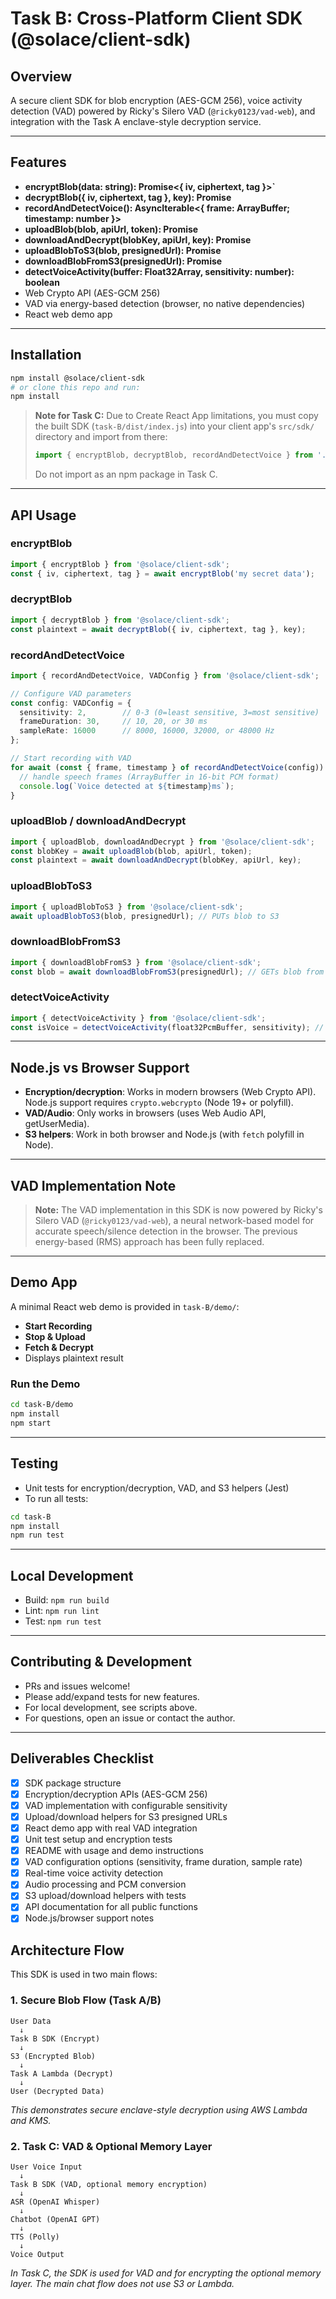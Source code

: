 # Task B: Cross-Platform Client SDK (@solace/client-sdk)

## Overview
A secure client SDK for blob encryption (AES-GCM 256), voice activity detection (VAD) powered by Ricky's Silero VAD (`@ricky0123/vad-web`), and integration with the Task A enclave-style decryption service.

---

## Features
- **encryptBlob(data: string): Promise<{ iv, ciphertext, tag }>`**
- **decryptBlob({ iv, ciphertext, tag }, key): Promise<string>**
- **recordAndDetectVoice(): AsyncIterable<{ frame: ArrayBuffer; timestamp: number }>**
- **uploadBlob(blob, apiUrl, token): Promise<string>**
- **downloadAndDecrypt(blobKey, apiUrl, key): Promise<string>**
- **uploadBlobToS3(blob, presignedUrl): Promise<void>**
- **downloadBlobFromS3(presignedUrl): Promise<Blob>**
- **detectVoiceActivity(buffer: Float32Array, sensitivity: number): boolean**
- Web Crypto API (AES-GCM 256)
- VAD via energy-based detection (browser, no native dependencies)
- React web demo app

---

## Installation

```sh
npm install @solace/client-sdk
# or clone this repo and run:
npm install
```

> **Note for Task C:**
> Due to Create React App limitations, you must copy the built SDK (`task-B/dist/index.js`) into your client app's `src/sdk/` directory and import from there:
> ```js
> import { encryptBlob, decryptBlob, recordAndDetectVoice } from './sdk/index';
> ```
> Do not import as an npm package in Task C.

---

## API Usage

### **encryptBlob**
```ts
import { encryptBlob } from '@solace/client-sdk';
const { iv, ciphertext, tag } = await encryptBlob('my secret data');
```

### **decryptBlob**
```ts
import { decryptBlob } from '@solace/client-sdk';
const plaintext = await decryptBlob({ iv, ciphertext, tag }, key);
```

### **recordAndDetectVoice**
```ts
import { recordAndDetectVoice, VADConfig } from '@solace/client-sdk';

// Configure VAD parameters
const config: VADConfig = {
  sensitivity: 2,        // 0-3 (0=least sensitive, 3=most sensitive)
  frameDuration: 30,     // 10, 20, or 30 ms
  sampleRate: 16000      // 8000, 16000, 32000, or 48000 Hz
};

// Start recording with VAD
for await (const { frame, timestamp } of recordAndDetectVoice(config)) {
  // handle speech frames (ArrayBuffer in 16-bit PCM format)
  console.log(`Voice detected at ${timestamp}ms`);
}
```

### **uploadBlob / downloadAndDecrypt**
```ts
import { uploadBlob, downloadAndDecrypt } from '@solace/client-sdk';
const blobKey = await uploadBlob(blob, apiUrl, token);
const plaintext = await downloadAndDecrypt(blobKey, apiUrl, key);
```

### **uploadBlobToS3**
```ts
import { uploadBlobToS3 } from '@solace/client-sdk';
await uploadBlobToS3(blob, presignedUrl); // PUTs blob to S3
```

### **downloadBlobFromS3**
```ts
import { downloadBlobFromS3 } from '@solace/client-sdk';
const blob = await downloadBlobFromS3(presignedUrl); // GETs blob from S3
```

### **detectVoiceActivity**
```ts
import { detectVoiceActivity } from '@solace/client-sdk';
const isVoice = detectVoiceActivity(float32PcmBuffer, sensitivity); // boolean
```

---

## Node.js vs Browser Support
- **Encryption/decryption**: Works in modern browsers (Web Crypto API). Node.js support requires `crypto.webcrypto` (Node 19+ or polyfill).
- **VAD/Audio**: Only works in browsers (uses Web Audio API, getUserMedia).
- **S3 helpers**: Work in both browser and Node.js (with `fetch` polyfill in Node).

---

## VAD Implementation Note
> **Note:** The VAD implementation in this SDK is now powered by Ricky's Silero VAD (`@ricky0123/vad-web`), a neural network-based model for accurate speech/silence detection in the browser. The previous energy-based (RMS) approach has been fully replaced.

---

## Demo App

A minimal React web demo is provided in `task-B/demo/`:
- **Start Recording**
- **Stop & Upload**
- **Fetch & Decrypt**
- Displays plaintext result

### **Run the Demo**
```sh
cd task-B/demo
npm install
npm start
```

---

## Testing
- Unit tests for encryption/decryption, VAD, and S3 helpers (Jest)
- To run all tests:

```sh
cd task-B
npm install
npm run test
```

---

## Local Development
- Build: `npm run build`
- Lint: `npm run lint`
- Test: `npm run test`

---

## Contributing & Development
- PRs and issues welcome!
- Please add/expand tests for new features.
- For local development, see scripts above.
- For questions, open an issue or contact the author.

---

## Deliverables Checklist
- [x] SDK package structure
- [x] Encryption/decryption APIs (AES-GCM 256)
- [x] VAD implementation with configurable sensitivity
- [x] Upload/download helpers for S3 presigned URLs
- [x] React demo app with real VAD integration
- [x] Unit test setup and encryption tests
- [x] README with usage and demo instructions
- [x] VAD configuration options (sensitivity, frame duration, sample rate)
- [x] Real-time voice activity detection
- [x] Audio processing and PCM conversion
- [x] S3 upload/download helpers with tests
- [x] API documentation for all public functions
- [x] Node.js/browser support notes 

## Architecture Flow

This SDK is used in two main flows:

### 1. Secure Blob Flow (Task A/B)
```
User Data
  ↓
Task B SDK (Encrypt)
  ↓
S3 (Encrypted Blob)
  ↓
Task A Lambda (Decrypt)
  ↓
User (Decrypted Data)
```
*This demonstrates secure enclave-style decryption using AWS Lambda and KMS.*

### 2. Task C: VAD & Optional Memory Layer
```
User Voice Input
  ↓
Task B SDK (VAD, optional memory encryption)
  ↓
ASR (OpenAI Whisper)
  ↓
Chatbot (OpenAI GPT)
  ↓
TTS (Polly)
  ↓
Voice Output
```
*In Task C, the SDK is used for VAD and for encrypting the optional memory layer. The main chat flow does not use S3 or Lambda.* 